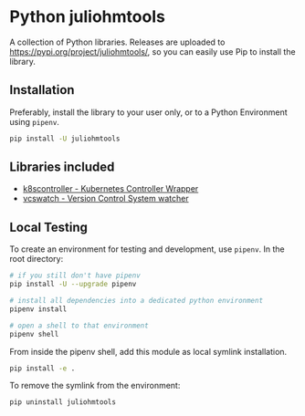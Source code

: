 # Python juliohmtools

A collection of Python libraries. Releases are uploaded to <https://pypi.org/project/juliohmtools/>, so you can easily use Pip to install the library.

## Installation

Preferably, install the library to your user only, or to a Python Environment using `pipenv`.

```bash
pip install -U juliohmtools
```

## Libraries included

* [k8scontroller - Kubernetes Controller Wrapper](docs/k8scontroller/README.md)
* [vcswatch - Version Control System watcher](docs/vcswatch/README.md)

## Local Testing

To create an environment for testing and development, use `pipenv`. In the root directory:

```bash
# if you still don't have pipenv
pip install -U --upgrade pipenv

# install all dependencies into a dedicated python environment
pipenv install

# open a shell to that environment
pipenv shell
```

From inside the pipenv shell, add this module as local symlink installation.

```bash
pip install -e .
```

To remove the symlink from the environment:

```bash
pip uninstall juliohmtools
```
